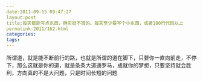```yaml
---
date:2011-09-15 09:47:27
layout:post
title:每天都能写点东西，确实挺不错的。每天至少要写个小东西，或者100行代码以上
permalink:2011/162.html
categories:
tags:
---
```



所谓道，就是能不断前行的路，也就是所谓的道在脚下，只要你一直向前走，不停下，那么这就是你的道，就是条条大道通罗马，成就你的梦想，只要坚持就会胜利，方向真的不是大问题，只是时间长短的问题